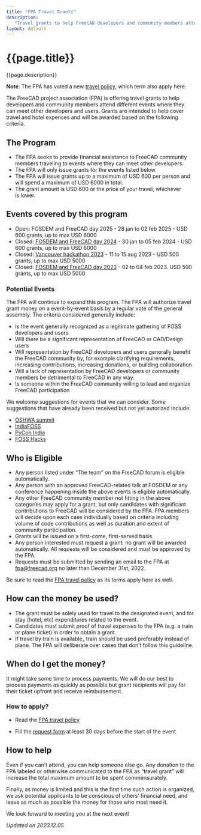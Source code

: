 ```yaml
---
title: "FPA Travel Grants"
description:
   "Travel grants to help FreeCAD developers and community members attend real-world events and meetings"
layout: default
---
```


# {{page.title}}

{{page.description}}

**Note**: The FPA has voted a new [travel policy](/handbook/process/travel-policy), which term also apply here.

The FreeCAD project association (FPA) is offering travel grants to help developers and community members attend different events where they can meet other developers and users. Grants are intended to help cover travel and hotel expenses and will be awarded based on the following criteria.

## The Program

- The FPA seeks to provide financial assistance to FreeCAD community members traveling to events where they can meet other developers.
- The FPA will only issue grants for the events listed below.
- The FPA will issue grants up to a maximum of USD 600 per person and will spend a maximum of USD 6000 in total.
- The grant amount is USD 600 or the price of your travel, whichever is lower.

## Events covered by this program

* Open: FOSDEM and FreeCAD day 2025 - 28 jan to 02 feb 2025 - USD 600 grants, up to max USD 6000
* Closed: [FOSDEM and FreeCAD day 2024](https://blog.freecad.org/2023/10/31/fosdem-freecad-day-and-hackathon-2024/) - 30 jan to 05 feb 2024 - USD 600 grants, up to max USD 6000
* Closed: [Vancouver hackathon 2023](https://blog.freecad.org/2023/05/24/freecad-hackathon-11-13-august-2023/) - 11 to 15 aug 2023 - USD 500 grants, up to max USD 5000
* Closed: [FOSDEM and FreeCAD day 2023](https://github.com/FreeCAD/FPA/issues/22) - 02 to 04 feb 2023. USD 500 grants, up to max USD 5000

### Potential Events

The FPA will continue to expand this program.  The FPA will authorize travel grant money on a event-by-event basis by a regular vote of the general assembly.  The criteria considered generally include:

* Is the event generally recognized as a legitimate gathering of FOSS
  developers and  users
* Will there be a significant representation of FreeCAD or CAD/Design users
* Will representation by FreeCAD developers and users generally benefit the
  FreeCAD community by, for example clarifying requirements, increasing contributions, increasing donations, or building collaboration
* Will a lack of representation by FreeCAD developers or community members be
  detrimental to
  FreeCAD in any way.
* Is someone within the FreeCAD community willing to lead and organize FreeCAD
  participation

We welcome suggestions for events that we can consider.  Some suggestions that have already been received but not yet autorized include:

* [OSHWA summit](https://www.oshwa.org/2023/08/21/open-hardware-summit-2024/)
* [IndiaFOSS](https://indiafoss.net/)
* [PyCon India](https://in.pycon.org/2024/)
* [FOSS Hacks](https://fossunited.org/fosshack/2023)

## Who is Eligible

- Any person listed under “The team” on the FreeCAD forum is eligible automatically.
- Any person with an approved FreeCAD-related talk at FOSDEM or any conference happening inside the above events is eligible automatically.
- Any other FreeCAD community member not fitting in the above categories may apply for a grant, but only candidates with significant contributions to FreeCAD will be considered by the FPA. FPA members will decide upon each case individually based on criteria   including volume of code contributions as well as duration and extent of community participation.
- Grants will be issued on a first-come, first-served basis.
- Any person interested must request a grant: no grant will be awarded automatically. All requests will be considered and must be approved by the FPA.
- Requests must be submitted by sending an email to the FPA at [fpa@freecad.org](mailto:fpa@freecad.org) no later than December 31st, 2022.

Be sure to read the [FPA travel policy](/handbook/process/travel-policy) as its terms apply here as well.

## How can the money be used?

- The grant must be solely used for travel to the designated event, and for stay (hotel, etc) expenditures related to the event.
- Candidates must submit proof of travel expenses to the FPA (e.g. a train or plane ticket) in order to obtain a grant.
- If travel by train is available„ train should be used preferably instead of plane. The FPA will deliberate over cases that don’t follow this guideline.

## When do I get the money?

It might take some time to process payments. We will do our best to process payments as quickly as possible but grant recipients will pay for their ticket upfront and receive reimbursement.  

### How to apply?

* Read the [FPA travel policy](/handbook/process/travel-policy)

* Fill the [request form](https://docs.google.com/forms/d/e/1FAIpQLSfTV6so0nFJyxnxH6-HCv0q1_393UrK2Cxjdnzl8a-a5k7d9g/viewform?usp=sf_link) at least 30 days before the start of the event

## How to help

Even if you can’t attend, you can help someone else go. Any donation to the FPA labeled or otherwise communicated to the FPA as “travel grant” will increase the total maximum amount to be spent commensurately.  

Finally, as money is limited and this is the first time such action is organized, we ask potential applicants to be conscious of others’ financial need, and leave as much as possible the money for those who most need it.  

We look forward to meeting you at the next event!

*Updated on 2023.12.05*

